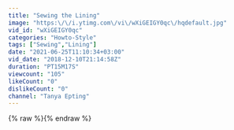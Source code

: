 ```yaml
---
title: "Sewing the Lining"
image: "https:\/\/i.ytimg.com\/vi\/wXiGEIGY0qc\/hqdefault.jpg"
vid_id: "wXiGEIGY0qc"
categories: "Howto-Style"
tags: ["Sewing","Lining"]
date: "2021-06-25T11:10:34+03:00"
vid_date: "2018-12-10T21:14:58Z"
duration: "PT15M17S"
viewcount: "105"
likeCount: "0"
dislikeCount: "0"
channel: "Tanya Epting"
---
```

{% raw %}{% endraw %}
